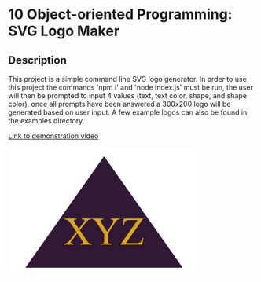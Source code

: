 # 10 Object-oriented Programming: SVG Logo Maker

## Description

This project is a simple command line SVG logo generator. In order to use this project the commands 'npm i' and 'node index.js' must be run, the user will then be prompted to input 4 values (text, text color, shape, and shape color). once all prompts have been answered a 300x200 logo will be generated based on user input. A few example logos can also be found in the examples directory.

[Link to demonstration video](https://drive.google.com/file/d/1hESEWdumm5ZEIK1Nc0kKIvratvQnb98g/view)

![Example of a logo generated by the program.](./Assets/svg-logo-img.PNG)